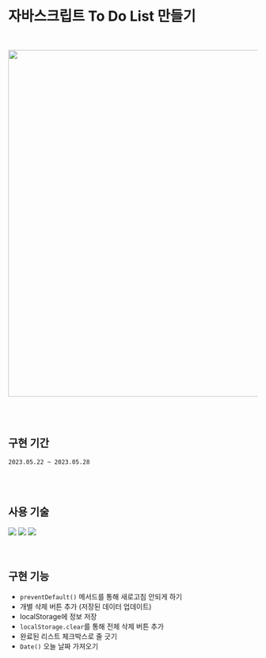 # 자바스크립트 To Do List 만들기
<br>
<p align="center">
  <img src="https://github.com/hyeonbinnn/to-do-list/assets/117449788/3df15d96-2aa8-424e-bdfa-cfe6acf7477e" width="700">
</p>

<br>
<br>

## 구현 기간
`2023.05.22 ~ 2023.05.28`

<br>
<br>

## 사용 기술
<div>
<img src="https://img.shields.io/badge/HTML5-E34F26?style=flat-square&logo=html5&logoColor=white">
<img src="https://img.shields.io/badge/CSS3-1572B6?style=flat-square&logo=css3&logoColor=white">
<img src="https://img.shields.io/badge/JavaScript-F7DF1E?style=flat-square&logo=javascript&logoColor=black">
</div>

<br>
<br>

## 구현 기능

- `preventDefault()` 메서드를 통해 새로고침 안되게 하기
- 개별 삭제 버튼 추가 (저장된 데이터 업데이트)
- localStorage에 정보 저장
- `localStorage.clear`를 통해 전체 삭제 버튼 추가
- 완료된 리스트 체크박스로 줄 긋기
- `Date()` 오늘 날짜 가져오기

